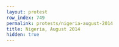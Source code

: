 ```yaml
---
layout: protest
row_index: 749
permalink: protests/nigeria-august-2014
title: Nigeria, August 2014
hidden: true
---
```

